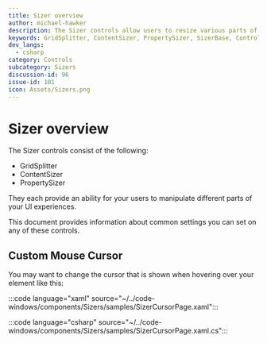 ```yaml
---
title: Sizer overview
author: michael-hawker
description: The Sizer controls allow users to resize various parts of your UI easily in a consistent fashion.
keywords: GridSplitter, ContentSizer, PropertySizer, SizerBase, Control, Layout, Expander, Grid, Splitter
dev_langs:
  - csharp
category: Controls
subcategory: Sizers
discussion-id: 96
issue-id: 101
icon: Assets/Sizers.png
---
```


# Sizer overview

The Sizer controls consist of the following:

- GridSplitter
- ContentSizer
- PropertySizer

They each provide an ability for your users to manipulate different parts of your UI experiences.

This document provides information about common settings you can set on any of these controls.

## Custom Mouse Cursor

You may want to change the cursor that is shown when hovering over your element like this:

:::code language="xaml" source="~/../code-windows/components/Sizers/samples/SizerCursorPage.xaml":::

:::code language="csharp" source="~/../code-windows/components/Sizers/samples/SizerCursorPage.xaml.cs":::


